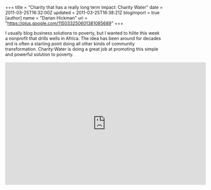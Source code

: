 +++
title = "Charity that has a really long term impact: Charity Water"
date = 2011-03-25T16:32:00Z
updated = 2011-03-25T16:38:21Z
blogimport = true 
[author]
	name = "Darian Hickman"
	uri = "https://plus.google.com/115033250601381085689"
+++

I usually blog business solutions to poverty, but I wanted to hilite this week a nonprofit that drills wells in Africa. The idea has been around for decades and is often a starting point doing all other kinds of community transformation.  Charity:Water is doing a great job at promoting this simple and powerful solution to poverty.  <br /><br /><iframe title="YouTube video player" width="640" height="390" src="http://www.youtube.com/embed/DEnlrE4iMBU" frameborder="0" allowfullscreen></iframe>
